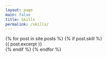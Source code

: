 ```yaml
---
layout: page
main: false
title: Skills
permalink: /skills/
---
```


<div class="skills">
    {% for post in site.posts %}
        {% if post.skill %}
            <div>
                <div class="container">
                    {{ post.excerpt }}
                </div>
            </div>
        {% endif %}
    {% endfor %}
</div>

